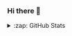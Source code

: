 ### Hi there 👋

<details>
  <summary>:zap: GitHub Stats</summary>

<a href="https://github.com/Mahadi74"><img src="https://github-readme-stats.vercel.app/api?username=Mahadi74&count_private=true" height="180" /></a> <a href="https://github.com/Mahadi74"><img src="https://github-readme-stats.vercel.app/api/top-langs/?username=Mahadi74&langs_count=8&hide=html,css&layout=compact" height="180" /></a>

</details>
